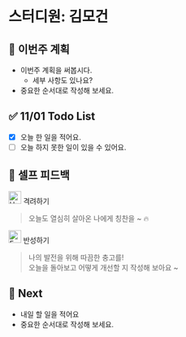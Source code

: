 # 스터디원: 김모건

## 🚀 이번주 계획

- 이번주 계획을 써봅시다.
  - 세부 사항도 있나요?
- 중요한 순서대로 작성해 보세요.

## ✅ 11/01 Todo List

- [x] 오늘 한 일을 적어요.
- [ ] 오늘 하지 못한 일이 있을 수 있어요.

## 🎉 셀프 피드백

<img src="https://raw.githubusercontent.com/Tarikul-Islam-Anik/Animated-Fluent-Emojis/master/Emojis/Smilies/Hugging%20Face.png" alt="Hugging Face" width="25" height="25"> 격려하기</img>

> 오늘도 열심히 살아온 나에게 칭찬을 ~ 🔥

<img src="https://raw.githubusercontent.com/Tarikul-Islam-Anik/Animated-Fluent-Emojis/master/Emojis/Smilies/Face%20with%20Monocle.png" alt="Face with Monocle" width="25" height="25"> 반성하기</img>

> 나의 발전을 위해 따끔한 충고를! </br>
> 오늘을 돌아보고 어떻게 개선할 지 작성해 보아요 ~

## 🌱 Next

- 내일 할 일을 적어요
- 중요한 순서대로 작성해 보세요.
